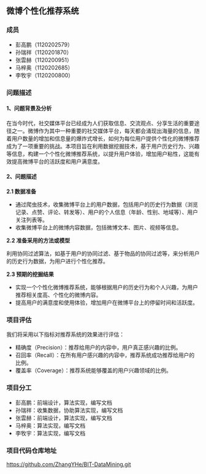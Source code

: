 ## 微博个性化推荐系统

### 成员

- 彭高鹏（1120202579）
- 孙瑞祥（1120201870）
- 张雲赫（1120200951）
- 马梓奥（1120202685）
- 李牧宇（1120200800）

### 问题描述

#### 1、问题背景及分析

​	在当今时代，社交媒体平台已经成为人们获取信息、交流观点、分享生活的重要途径之一。微博作为其中一种重要的社交媒体平台，每天都会涌现出海量的信息，随着用户数量的增加和信息量的爆炸式增长，如何为每位用户提供个性化的微博推荐成为了一项重要的挑战。本项目旨在利用数据挖掘技术，基于用户历史行为、兴趣等信息，构建一个个性化微博推荐系统，以提升用户体验，增加用户粘性，这能有效提高微博平台的活跃度和用户满意度。

#### 2、问题描述

**2.1 数据准备**

- 通过爬虫技术，收集微博平台上的用户数据，包括用户的历史行为数据（浏览记录、点赞、评论、转发等）、用户的个人信息（年龄、性别、地域等）、用户关注列表等。
- 收集微博平台上的微博内容数据，包括微博文本、图片、视频等信息。

**2.2 准备采用的方法或模型**

​	利用协同过滤算法，如基于用户的协同过滤、基于物品的协同过滤等，来分析用户的历史行为数据，为用户进行个性化推荐。

**2.3 预期的挖掘结果**

- 实现一个个性化微博推荐系统，能够根据用户的历史行为和个人兴趣，为用户推荐相关度高、个性化的微博内容。
- 提高用户的满意度和使用体验，增加用户在微博平台上的停留时间和活跃度。

### 项目评估

我们将采用以下指标对推荐系统的效果进行评估：

- 精确度（Precision）：推荐给用户的内容中，用户真正感兴趣的比例。
- 召回率（Recall）：在所有用户感兴趣的内容中，推荐系统成功推荐给用户的比例。
- 覆盖率（Coverage）：推荐系统能够覆盖的用户兴趣领域的比例。

### 项目分工

- 彭高鹏：前端设计，算法实现，编写文档
- 孙瑞祥：收集数据，协助算法实现，编写文档
- 张雲赫：前端设计，算法实现，编写文档
- 马梓奥：算法实现，编写文档
- 李牧宇：算法实现，编写文档

### 项目代码仓库地址

https://github.com/ZhangYHe/BIT-DataMining.git



